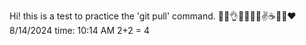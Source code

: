 Hi! this is a test to practice the 'git pull' command.
🤖🍪👌🤓😊🐍😫✌️☕🤠🤫❤️
8/14/2024
time:  10:14 AM
2+2 = 4